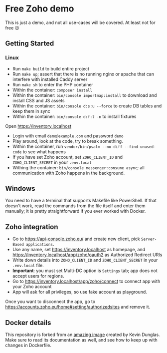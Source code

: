 # Free Zoho demo

This is just a demo, and not all use-cases will be covered. At least not for free 😉

## Getting Started

### Linux

* Run `make build` to build entire project
* Run `make up`; assert that there is no running nginx or apache that can interfere with installed Caddy server
* Run `make sh` to enter the PHP container
* Within the container: `composer install`
* Within the container: `bin/console importmap:install` to download and install CSS and JS assets
* Within the container: `bin/console d:s:u --force` to create DB tables and keep them in sync
* Within the container: `bin/console d:f:l -n` to install fixtures

Open https://inventory.localhost

* Login with email `demo@example.com` and password `demo`
* Play around, look at the code, try to break something.
* Within the container, run `vendor/bin/psalm --no-diff --find-unused-code` to see what happens
* If you have set Zoho account, set `ZOHO_CLIENT_ID` and `ZOHO_CLIENT_SECRET` in your `.env.local`
* Withing the container: `bin/console messenger:consume async`; all communication with Zoho happens in the background.

## Windows

You need to have a terminal that supports Makefile like PowerShell. If that doesn't work, read the commands from the
file
itself and enter them manually; it is pretty straightforward if you ever worked with Docker.

## Zoho integration

* Go to https://api-console.zoho.eu/ and create new client, pick `Server-Based applications`.
* Use any name, set https://inventory.localhost as homepage, and https://inventory.localhost/app/zoho/oauth2 as
  Authorized Redirect URIs
* Write down details into `ZOHO_CLIENT_ID` and `ZOHO_CLIENT_SECRET` in your `.env.local` file.
* **Important**: you must set Multi-DC option is `Settings` tab; app does not accept users for regions.
* Go to https://inventory.localhost/app/zoho/connect to connect app with your Zoho account
* App will ask for all privileges, so use fake account as playground.

Once you want to disconnect the app, go to https://accounts.zoho.eu/home#setting/authorizedsites and remove it.

## Docker details

This repository is forked from an [amazing image](https://github.com/dunglas/symfony-docker) created by Kevin Dunglas.
Make sure to read its documentation as well, and see how to keep up with changes in Dockerfile.
